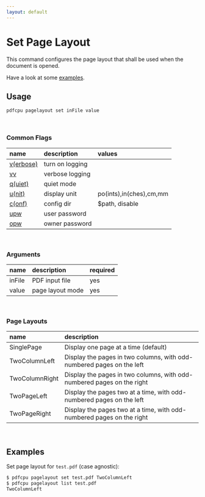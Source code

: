 ```yaml
---
layout: default
---
```


# Set Page Layout

This command configures the page layout that shall be used when the document is opened.

Have a look at some [examples](#examples).

## Usage

```
pdfcpu pagelayout set inFile value
```

<br>

### Common Flags

| name                                            | description     | values
|:------------------------------------------------|:----------------|:-------
| [v(erbose)](../getting_started/common_flags.md) | turn on logging |
| [vv](../getting_started/common_flags.md)        | verbose logging |
| [q(uiet)](../getting_started/common_flags.md)   | quiet mode      |
| [u(nit)](../getting_started/common_flags.md)    | display unit    | po(ints),in(ches),cm,mm
| [c(onf)](../getting_started/common_flags.md)       | config dir      | $path, disable
| [upw](../getting_started/common_flags.md)          | user password   |
| [opw](../getting_started/common_flags.md)          | owner password  |

<br>

### Arguments

| name         | description         | required
|:-------------|:--------------------|:--------------------------
| inFile       | PDF input file      | yes
| value        | page layout mode    | yes

<br>

### Page Layouts

| name           | description
|:---------------|:-------------------------------------------------
| SinglePage     | Display one page at a time (default)
| TwoColumnLeft  | Display the pages in two columns, with odd-numbered pages on the left
| TwoColumnRight | Display the pages in two columns, with odd-numbered pages on the right
| TwoPageLeft    | Display the pages two at a time, with odd-numbered pages on the left
| TwoPageRight   | Display the pages two at a time, with odd-numbered pages on the right

<br>

## Examples

Set page layout for `test.pdf` (case agnostic):

```sh
$ pdfcpu pagelayout set test.pdf TwoColumnLeft
$ pdfcpu pagelayout list test.pdf
TwoColumnLeft
```
